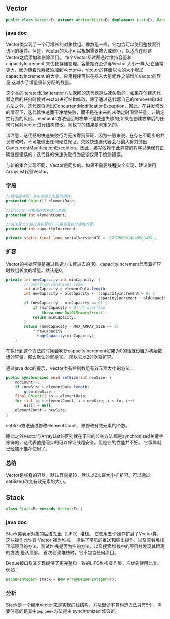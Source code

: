## Vector ##

```java
public class Vector<E> extends AbstractList<E> implements List<E>, RandomAccess, Cloneable, java.io.Serializable
```

### java doc ###

Vector类实现了一个可增长的对象数组。像数组一样，它包含可以使用整数索引访问的组件。但是，Vector的大小可以根据需要增大或缩小，以适应在创建Vector之后添加和删除项目。
每个Vector都试图通过维持容量和 capacityIncrement 来优化存储管理。容量始终至少与Vector 大小一样大;它通常更大，因为随着元素被添加到Vector中，Vector的存储以块的大小增加 capacityIncrement 的大小。应用程序可以在插入大量组件之前增加Vector的容量;这减少了增量重新分配的数量。

这个类的iterator和listIterator方法返回的迭代器是快速失败的：如果在创建迭代器之后的任何时候对Vector进行结构修改，除了通过迭代器自己的remove或add方法之外，迭代器将抛出ConcurrentModificationException。因此，在并发修改的情况下，迭代器快速而干净地失败，而不是在未来的未确定时间冒任意，非确定性行为的风险。 elements方法返回的枚举不是快速失败的;如果在创建枚举后的任何时候对Vector进行结构修改，则枚举的结果是未定义的。

请注意，迭代器的快速失败行为无法得到保证，因为一般来说，在存在不同步的并发修改时，不可能做出任何硬性保证。失败快速迭代器会尽最大努力抛出ConcurrentModificationException。因此，编写依赖于此异常的程序以确保其正确性是错误的：迭代器的快速失败行为应该仅用于检测错误。

与新的集合实现不同，Vector是同步的。如果不需要线程安全实现，建议使用ArrayList代替Vector。


### 字段 ###

```java
//数组缓冲区，其中存储了向量的组件。
protected Object[] elementData;

//此Vector对象保存的有效元素数。
protected int elementCount;

//当矢量大小超过其容量时，矢量容量自动递增的量。
protected int capacityIncrement;
```


```java
private static final long serialVersionUID = -2767605614048989439L;
```

### 扩容 ###

Vector的初始容量是通过构造方法传进去的 10。capacityIncrement代表着扩容时数组长度的增量。默认是0。

```java
private int newCapacity(int minCapacity) {
        // overflow-conscious code
        int oldCapacity = elementData.length;
        int newCapacity = oldCapacity + ((capacityIncrement > 0) ?
                                         capacityIncrement : oldCapacity);
        if (newCapacity - minCapacity <= 0) {
            if (minCapacity < 0) // overflow
                throw new OutOfMemoryError();
            return minCapacity;
        }
        return (newCapacity - MAX_ARRAY_SIZE <= 0)
            ? newCapacity
            : hugeCapacity(minCapacity);
    }
```

在执行到这个方法的时候会判断capacityIncrement如果为0的话就设置为初始数组的容量。那么默认的就是10。
所以它以2的次幂扩容。

通过java doc的提示，Vector类有控制数组有效元素大小的方法：

```java
public synchronized void setSize(int newSize) {
    modCount++;
    if (newSize > elementData.length)
        grow(newSize);
    final Object[] es = elementData;
    for (int to = elementCount, i = newSize; i < to; i++)
        es[i] = null;
    elementCount = newSize;
}
```

setSize方法通过修改elementCount，来修改有效元素的个数。

除此之外Vector与ArrayList的区别就在于它的公共方法都是synchronized关键字修饰的，这代表他是同步的可以保证线程安全。但是它的性能并不好。
它很早就已经被不推荐使用了。

### 总结 ###

Vector是线程的容器。默认容量是10，默认以2次幂大小扩扩容。可以通过setSize()改变有效元素的大小。


## Stack ##

```java
class Stack<E> extends Vector<E> {
```

### java doc ###
Stack类表示对象的后进先出（LIFO）堆栈。 它使用五个操作扩展了Vector类，这些操作允许将 Vector 视为堆栈。 提供了常见的推送和弹出操作，以及查看堆栈顶部项目的方法，测试堆栈是否为空的方法，以及搜索堆栈中的项目并发现其距离的方法 是从顶部。
首次创建堆栈时，它不包含任何项目。

Deque接口及其实现提供了更完整和一致的LIFO堆栈操作集，应优先使用此类。 例如：

```java
Deque<Integer> stack = new ArrayDeque<Integer>();
```

### 分析 ###

Stack是一个继承Vector来是实现的栈结构。方法很少不算构造方法只有5个，需要注意的是其中`pop`,`peek`方法是由 synchronized 修饰的。